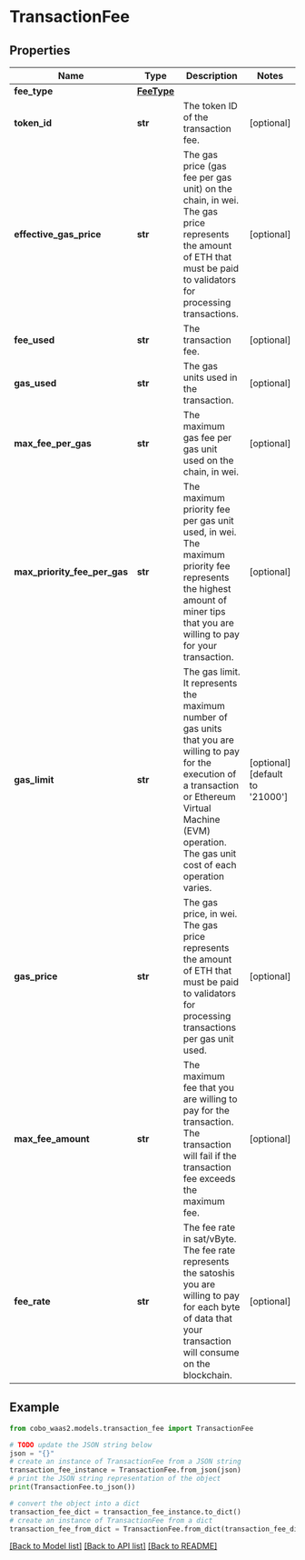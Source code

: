 # TransactionFee


## Properties

Name | Type | Description | Notes
------------ | ------------- | ------------- | -------------
**fee_type** | [**FeeType**](FeeType.md) |  | 
**token_id** | **str** | The token ID of the transaction fee. | [optional] 
**effective_gas_price** | **str** | The gas price (gas fee per gas unit) on the chain, in wei. The gas price represents the amount of ETH that must be paid to validators for processing transactions. | [optional] 
**fee_used** | **str** | The transaction fee. | [optional] 
**gas_used** | **str** | The gas units used in the transaction. | [optional] 
**max_fee_per_gas** | **str** | The maximum gas fee per gas unit used on the chain, in wei. | [optional] 
**max_priority_fee_per_gas** | **str** | The maximum priority fee per gas unit used, in wei. The maximum priority fee represents the highest amount of miner tips that you are willing to pay for your transaction. | [optional] 
**gas_limit** | **str** | The gas limit. It represents the maximum number of gas units that you are willing to pay for the execution of a transaction or Ethereum Virtual Machine (EVM) operation. The gas unit cost of each operation varies. | [optional] [default to '21000']
**gas_price** | **str** | The gas price, in wei. The gas price represents the amount of ETH that must be paid to validators for processing transactions per gas unit used. | [optional] 
**max_fee_amount** | **str** | The maximum fee that you are willing to pay for the transaction. The transaction will fail if the transaction fee exceeds the maximum fee. | [optional] 
**fee_rate** | **str** | The fee rate in sat/vByte. The fee rate represents the satoshis you are willing to pay for each byte of data that your transaction will consume on the blockchain. | [optional] 

## Example

```python
from cobo_waas2.models.transaction_fee import TransactionFee

# TODO update the JSON string below
json = "{}"
# create an instance of TransactionFee from a JSON string
transaction_fee_instance = TransactionFee.from_json(json)
# print the JSON string representation of the object
print(TransactionFee.to_json())

# convert the object into a dict
transaction_fee_dict = transaction_fee_instance.to_dict()
# create an instance of TransactionFee from a dict
transaction_fee_from_dict = TransactionFee.from_dict(transaction_fee_dict)
```
[[Back to Model list]](../README.md#documentation-for-models) [[Back to API list]](../README.md#documentation-for-api-endpoints) [[Back to README]](../README.md)


